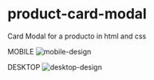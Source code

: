 # product-card-modal

Card Modal for a producto in html and css 

MOBILE
![mobile-design](https://user-images.githubusercontent.com/14801079/194907521-7104ce25-80af-4d3e-b798-9793ac0f9fe8.jpg)

DESKTOP
![desktop-design](https://user-images.githubusercontent.com/14801079/194907632-e15fa497-9f02-42a2-8b2e-1d2736620680.jpg)
